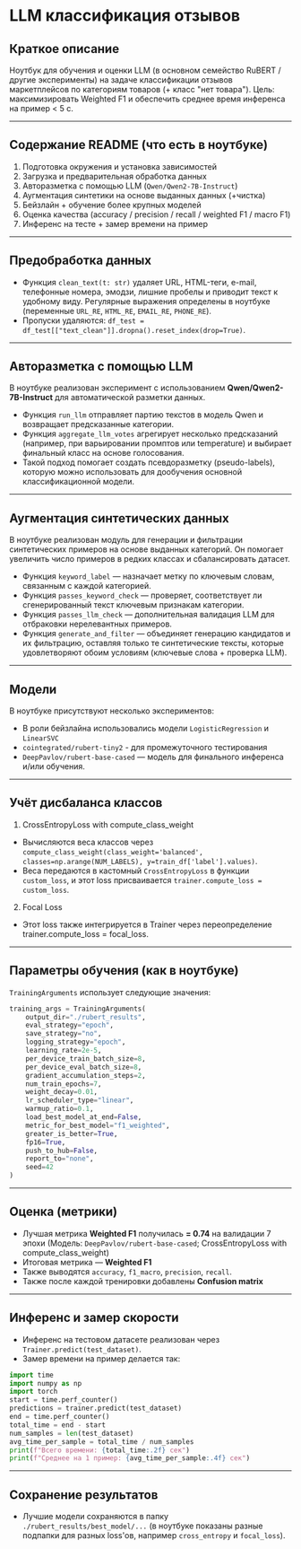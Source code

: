 # LLM классификация отзывов

## Краткое описание

Ноутбук для обучения и оценки LLM (в основном семейство RuBERT / другие эксперименты) на задаче классификации отзывов маркетплейсов по категориям товаров (+ класс "нет товара"). Цель: максимизировать Weighted F1 и обеспечить среднее время инференса на пример < 5 с.

---

## Содержание README (что есть в ноутбуке)

1. Подготовка окружения и установка зависимостей
2. Загрузка и предварительная обработка данных
3. Авторазметка с помощью LLM (`Qwen/Qwen2-7B-Instruct`)
4. Аугментация синтетики на основе выданных данных (+чистка)
5. Бейзлайн + обучение более крупных моделей
6. Оценка качества (accuracy / precision / recall / weighted F1 / macro F1)
7. Инференс на тесте + замер времени на пример

---

## Предобработка данных

* Функция `clean_text(t: str)` удаляет URL, HTML-теги, e-mail, телефонные номера, эмодзи, лишние пробелы и приводит текст к удобному виду. Регулярные выражения определены в ноутбуке (переменные `URL_RE`, `HTML_RE`, `EMAIL_RE`, `PHONE_RE`).
* Пропуски удаляются: `df_test = df_test[["text_clean"]].dropna().reset_index(drop=True)`.

---

## Авторазметка с помощью LLM

В ноутбуке реализован эксперимент с использованием **Qwen/Qwen2-7B-Instruct** для автоматической разметки данных.

* Функция `run_llm` отправляет партию текстов в модель Qwen и возвращает предсказанные категории.
* Функция `aggregate_llm_votes` агрегирует несколько предсказаний (например, при варьировании промптов или temperature) и выбирает финальный класс на основе голосования.
* Такой подход помогает создать псевдоразметку (pseudo-labels), которую можно использовать для дообучения основной классификационной модели.

---

## Аугментация синтетических данных

В ноутбуке реализован модуль для генерации и фильтрации синтетических примеров на основе выданных категорий. Он помогает увеличить число примеров в редких классах и сбалансировать датасет. 

* Функция `keyword_label` — назначает метку по ключевым словам, связанным с каждой категорией.
* Функция `passes_keyword_check` — проверяет, соответствует ли сгенерированный текст ключевым признакам категории.
* Функция `passes_llm_check` — дополнительная валидация LLM для отбраковки нерелевантных примеров.
* Функция `generate_and_filter` — объединяет генерацию кандидатов и их фильтрацию, оставляя только те синтетические тексты, которые удовлетворяют обоим условиям (ключевые слова + проверка LLM).

---

## Модели

В ноутбуке присутствуют несколько экспериментов:

* В роли бейзлайна использовались модели `LogisticRegression` и `LinearSVC`
* `cointegrated/rubert-tiny2` - для промежуточного тестирования
* `DeepPavlov/rubert-base-cased` — модель для финального инференса и/или обучения.

---

## Учёт дисбаланса классов

1) CrossEntropyLoss with compute_class_weight
   
* Вычисляются веса классов через `compute_class_weight(class_weight='balanced', classes=np.arange(NUM_LABELS), y=train_df['label'].values)`.
* Веса передаются в кастомный `CrossEntropyLoss` в функции `custom_loss`, и этот loss присваивается `trainer.compute_loss = custom_loss`.


2) Focal Loss
   
* Этот loss также интегрируется в Trainer через переопределение trainer.compute_loss = focal_loss.
  
---

## Параметры обучения (как в ноутбуке)

`TrainingArguments` использует следующие значения:

```python
training_args = TrainingArguments(
    output_dir="./rubert_results",
    eval_strategy="epoch",
    save_strategy="no",
    logging_strategy="epoch",
    learning_rate=2e-5,
    per_device_train_batch_size=8,
    per_device_eval_batch_size=8,
    gradient_accumulation_steps=2,
    num_train_epochs=7,
    weight_decay=0.01,
    lr_scheduler_type="linear",
    warmup_ratio=0.1,
    load_best_model_at_end=False,
    metric_for_best_model="f1_weighted",
    greater_is_better=True,
    fp16=True,
    push_to_hub=False,
    report_to="none",
    seed=42
)
```

---

## Оценка (метрики)

* Лучшая метрика **Weighted F1** получилась **= 0.74** на валидации 7 эпохи (Модель: `DeepPavlov/rubert-base-cased`; CrossEntropyLoss with compute_class_weight)
* Итоговая метрика — **Weighted F1**
* Также выводятся `accuracy`, `f1_macro`, `precision`, `recall`.
* Также после каждой тренировки добавлены **Confusion matrix**

---

## Инференс и замер скорости

* Инференс на тестовом датасете реализован через `Trainer.predict(test_dataset)`.
* Замер времени на пример делается так:

```python
import time
import numpy as np
import torch
start = time.perf_counter()
predictions = trainer.predict(test_dataset)
end = time.perf_counter()
total_time = end - start
num_samples = len(test_dataset)
avg_time_per_sample = total_time / num_samples
print(f"Всего времени: {total_time:.2f} сек")
print(f"Среднее на 1 пример: {avg_time_per_sample:.4f} сек")
```

---

## Сохранение результатов

* Лучшие модели сохраняются в папку `./rubert_results/best_model/...` (в ноутбуке показаны разные подпапки для разных loss'ов, например `cross_entropy` и `focal_loss`).
